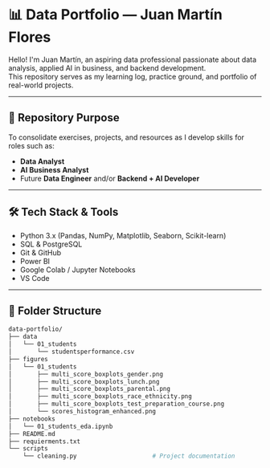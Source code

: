 # 📊 Data Portfolio — Juan Martín Flores

Hello! I'm Juan Martín, an aspiring data professional passionate about data analysis, applied AI in business, and backend development.  
This repository serves as my learning log, practice ground, and portfolio of real-world projects.

---

## 🎯 Repository Purpose

To consolidate exercises, projects, and resources as I develop skills for roles such as:

- **Data Analyst**
- **AI Business Analyst**
- Future **Data Engineer** and/or **Backend + AI Developer**

---

## 🛠️ Tech Stack & Tools

- Python 3.x (Pandas, NumPy, Matplotlib, Seaborn, Scikit-learn)
- SQL & PostgreSQL
- Git & GitHub
- Power BI
- Google Colab / Jupyter Notebooks
- VS Code

---

## 📁 Folder Structure


```bash
data-portfolio/
├── data
│   └── 01_students
│       └── studentsperformance.csv
├── figures
│   └── 01_students
│       ├── multi_score_boxplots_gender.png
│       ├── multi_score_boxplots_lunch.png
│       ├── multi_score_boxplots_parental.png
│       ├── multi_score_boxplots_race_ethnicity.png
│       ├── multi_score_boxplots_test_preparation_course.png
│       └── scores_histogram_enhanced.png
├── notebooks
│   └── 01_students_eda.ipynb
├── README.md
├── requierments.txt
└── scripts
    └── cleaning.py                     # Project documentation